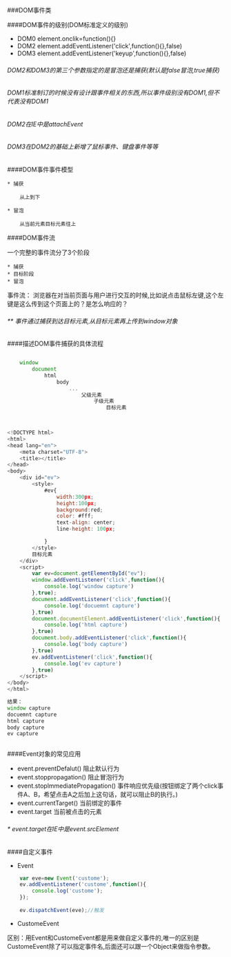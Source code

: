 ###DOM事件类


####DOM事件的级别(DOM标准定义的级别)

 * DOM0 element.onclik=function(){}
 * DOM2 element.addEventListener('click',function(){},false)
 * DOM3 element.addEventListener('keyup',function(){},false)
    
###### DOM2和DOM3的第三个参数指定的是冒泡还是捕获(默认是false冒泡,true捕获)
###### DOM1标准制订的时候没有设计跟事件相关的东西,所以事件级别没有DOM1,但不代表没有DOM1
###### DOM2在IE中是attachEvent
###### DOM3在DOM2的基础上新增了鼠标事件、键盘事件等等

####DOM事件事件模型
    
    * 捕获
    
        从上到下
        
    * 冒泡
    
        从当前元素目标元素往上
        
####DOM事件流

   一个完整的事件流分了3个阶段
    
    * 捕获
    * 目标阶段
    * 冒泡
    
事件流：
     浏览器在对当前页面与用户进行交互的时候,比如说点击鼠标左键,这个左键是这么传到这个页面上的？是怎么响应的？
    
    
 ###### ** 事件通过捕获到达目标元素,从目标元素再上传到window对象

####描述DOM事件捕获的具体流程

```js

    window
        document
            html
                body
                    ...
                        父级元素
                            子级元素
                                目标元素
    
```

```js

<!DOCTYPE html>
<html>
<head lang="en">
    <meta charset="UTF-8">
    <title></title>
</head>
<body>
    <div id="ev">
        <style>
            #ev{
                width:300px;
                height:100px;
                background:red;
                color: #fff;
                text-align: center;
                line-height: 100px;

            }
        </style>
        目标元素
    </div>
    <script>
        var ev=document.getElementById("ev");
        window.addEventListener('click',function(){
            console.log('window capture')
        },true);
        document.addEventListener('click',function(){
            console.log('docuemnt capture')
        },true)
        document.documentElement.addEventListener('click',function(){
            console.log('html capture')
        },true)
        document.body.addEventListener('click',function(){
            console.log('body capture')
        },true)
        ev.addEventListener('click',function(){
            console.log('ev capture')
        },true)
    </script>
</body>
</html>

结果：
window capture
docuemnt capture
html capture
body capture
ev capture



```

####Event对象的常见应用


* event.preventDefalut()                阻止默认行为
* event.stoppropagation()               阻止冒泡行为
* event.stoplmmediatePropagation()      事件响应优先级(按钮绑定了两个click事件A、B，希望点击A之后加上这句话，就可以阻止B的执行。)
* event.currentTarget()                 当前绑定的事件
* event.target                          当前被点击的元素
    
###### * event.target在IE中是event.srcElement

####自定义事件

* Event

```js
    var eve=new Event('custome');
    ev.addEventListener('custome',function(){
        console.log('custome');
    });
    
    ev.dispatchEvent(eve);//触发

```
*  CustomeEvent

区别：用Event和CustomeEvent都是用来做自定义事件的,唯一的区别是
  CustomeEvent除了可以指定事件名,后面还可以跟一个Object来做指令参数。